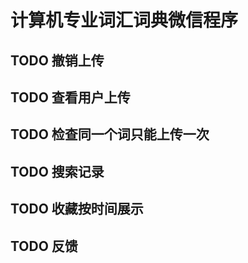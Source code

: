 # 计算机专业词汇词典微信程序
## TODO 撤销上传
## TODO 查看用户上传
## TODO 检查同一个词只能上传一次
## TODO 搜索记录
## TODO 收藏按时间展示
## TODO 反馈